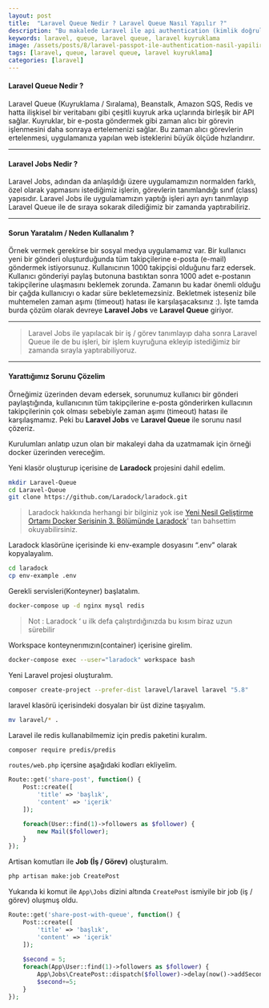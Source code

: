 ```yaml
---
layout: post
title:  "Laravel Queue Nedir ? Laravel Queue Nasıl Yapılır ?"
description: "Bu makalede Laravel ile api authentication (kimlik doğrulaması) nasıl yapılır ? Laravel Passport Nedir ? vb. sorulara cevap arıyacağız ve örnek bir uygulama geliştireceğiz."
keywords: laravel, queue, laravel queue, laravel kuyruklama
image: /assets/posts/8/laravel-passpot-ile-authentication-nasil-yapilir.jpg
tags: [laravel, queue, laravel queue, laravel kuyruklama]
categories: [laravel]
---
```


#### Laravel Queue Nedir ?
Laravel Queue (Kuyruklama / Sıralama), Beanstalk, Amazon SQS, Redis ve hatta ilişkisel bir veritabanı gibi çeşitli kuyruk arka uçlarında birleşik bir API sağlar. Kuyruklar, bir e-posta göndermek gibi zaman alıcı bir görevin işlenmesini daha sonraya ertelemenizi sağlar. Bu zaman alıcı görevlerin ertelenmesi, uygulamanıza yapılan web isteklerini büyük ölçüde hızlandırır.

---

#### Laravel Jobs Nedir ?
Laravel Jobs, adından da anlaşıldığı üzere uygulamamızın normalden farklı, özel olarak yapmasını istediğimiz işlerin, görevlerin tanımlandığı sınıf (class) yapısıdır. Laravel Jobs ile uygulamamızın yaptığı işleri ayrı ayrı tanımlayıp Laravel Queue ile de sıraya sokarak dilediğimiz bir zamanda yaptırabiliriz.

---

#### Sorun Yaratalım / Neden Kullanalım ?
Örnek vermek gerekirse bir sosyal medya uygulamamız var. Bir kullanıcı yeni bir gönderi oluşturduğunda tüm takipçilerine e-posta (e-mail) göndermek istiyorsunuz. Kullanıcının 1000 takipçisi olduğunu farz edersek. Kullanıcı gönderiyi paylaş butonuna bastıktan sonra 1000 adet e-postanın takipçilerine ulaşmasını beklemek zorunda. Zamanın bu kadar önemli olduğu bir çağda kullanıcıyı o kadar süre bekletemezsiniz. Bekletmek isteseniz bile muhtemelen zaman aşımı (timeout) hatası ile karşılaşacaksınız :). İşte tamda burda çözüm olarak devreye **Laravel Jobs** ve **Laravel Queue** giriyor. 

---

>Laravel Jobs ile yapılacak bir iş / görev tanımlayıp daha sonra Laravel Queue ile de bu işleri, bir işlem kuyruğuna ekleyip istediğimiz bir zamanda sırayla yaptırabiliyoruz.

---

#### Yarattığımız Sorunu Çözelim
Örneğimiz üzerinden devam edersek, sorunumuz kullanıcı bir gönderi paylaştığında, kullanıcının tüm takipçilerine e-posta gönderirken kullacının takipçilerinin çok olması sebebiyle zaman aşımı (timeout) hatası ile karşılaşmamız. Peki bu **Laravel Jobs** ve **Laravel Queue** ile sorunu nasıl çözeriz.


Kurulumları anlatıp uzun olan bir makaleyi daha da uzatmamak için örneği docker üzerinden vereceğim. 

Yeni klasör oluşturup içerisine de **Laradock** projesini dahil edelim.
```bash
mkdir Laravel-Queue
cd Laravel-Queue
git clone https://github.com/Laradock/laradock.git
```
>Laradock hakkında herhangi bir bilginiz yok ise [Yeni Nesil Geliştirme Ortamı Docker Serisinin 3. Bölümünde Laradock](yeni-nesil-gelistirme-ortami-bolum-3-laradock)' tan bahsettim okuyabilirsiniz. 

Laradock klasörüne içerisinde ki env-example dosyasını “.env” olarak kopyalayalım.
```bash
cd laradock
cp env-example .env
```
Gerekli servisleri(Konteyner) başlatalım.
```bash
docker-compose up -d nginx mysql redis
```
>Not : Laradock ‘ u ilk defa çalıştırdığınızda bu kısım biraz uzun sürebilir

Workspace konteynerımızın(container) içerisine girelim.
```bash
docker-compose exec --user="laradock" workspace bash
```

Yeni Laravel projesi oluşturalım.
```bash
composer create-project --prefer-dist laravel/laravel laravel "5.8"
```
laravel klasörü içerisindeki dosyaları bir üst dizine taşıyalım.
```bash
mv laravel/* .
```

Laravel ile redis kullanabilmemiz için predis paketini kuralım.
```bash
composer require predis/predis
```

`routes/web.php` içersine aşağıdaki kodları ekliyelim.

```php
Route::get('share-post', function() {
    Post::create([
        'title' => 'başlık',
        'content' => 'içerik'
    ]);

    foreach(User::find(1)->followers as $follower) {
        new Mail($follower);
    }
});
```

Artisan komutları ile **Job (İş / Görev)** oluşturalım.
```bash
php artisan make:job CreatePost
```
Yukarıda ki komut ile  `App\Jobs` dizini altında  `CreatePost` ismiyile bir job (iş / görev) oluşmuş oldu.



```php
Route::get('share-post-with-queue', function() {
    Post::create([
        'title' => 'başlık',
        'content' => 'içerik'
    ]);
    
    $second = 5;
    foreach(App\User::find(1)->followers as $follower) {
        App\Jobs\CreatePost::dispatch($follower)->delay(now()->addSeconds($second));
        $second+=5;
    }
});
```